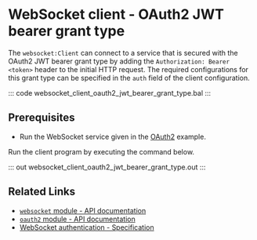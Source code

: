 # WebSocket client - OAuth2 JWT bearer grant type

The `websocket:Client` can connect to a service that is secured with the OAuth2 JWT bearer grant type by adding the `Authorization: Bearer <token>` header to the initial HTTP request. The required configurations for this grant type can be specified in the `auth` field of the client configuration.

::: code websocket_client_oauth2_jwt_bearer_grant_type.bal :::

## Prerequisites
- Run the WebSocket service given in the [OAuth2](/learn/by-example/websocket-service-oauth2/) example.

Run the client program by executing the command below.

::: out websocket_client_oauth2_jwt_bearer_grant_type.out :::

## Related Links
- [`websocket` module - API documentation](https://lib.ballerina.io/ballerina/websocket/latest)
- [`oauth2` module - API documentation](https://lib.ballerina.io/ballerina/oauth2/latest/)
- [WebSocket authentication - Specification](/spec/websocket/#52-authentication-and-authorization)
